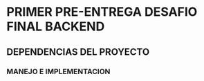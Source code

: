 # PRIMER PRE-ENTREGA DESAFIO FINAL BACKEND 

## DEPENDENCIAS DEL PROYECTO


### MANEJO E IMPLEMENTACION  